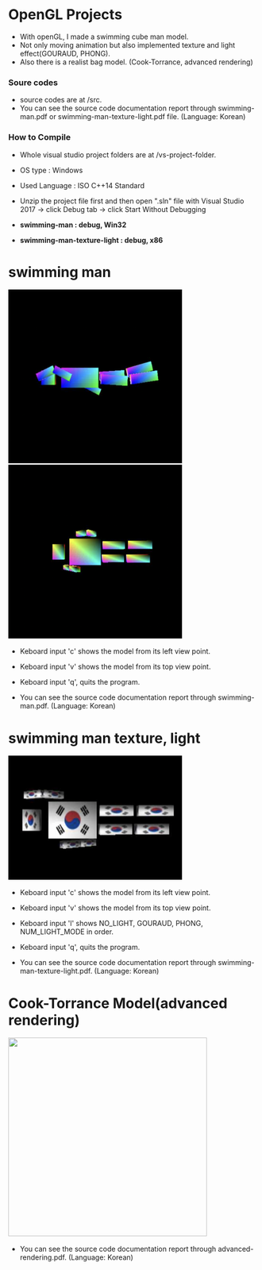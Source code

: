 # OpenGL Projects
* With openGL, I made a swimming cube man model.
* Not only moving animation but also implemented texture and light effect(GOURAUD, PHONG).
* Also there is a realist bag model. (Cook-Torrance, advanced rendering)

### Soure codes
* source codes are at /src.
* You can see the source code documentation report through swimming-man.pdf or swimming-man-texture-light.pdf file. (Language: Korean)

### How to Compile
* Whole visual studio project folders are at /vs-project-folder.

* OS type : Windows
* Used Language : ISO C++14 Standard
* Unzip the project file first and then open ".sln" file with Visual Studio 2017 -> click Debug tab -> click Start Without Debugging
* **swimming-man : debug, Win32**
* **swimming-man-texture-light : debug, x86**

# swimming man
<img src="./readme-images/swimming-man-left.png" width="350px" height="350px"/><img src="./readme-images/swimming-man-top.png" width="350px" height="350px"/>

* Keboard input 'c' shows the model from its left view point.
* Keboard input 'v' shows the model from its top view point.
* Keboard input 'q', quits the program.

* You can see the source code documentation report through swimming-man.pdf. (Language: Korean)

# swimming man texture, light

<img src="./readme-images/swimming-man2-top.png" width="350px" height="250px"/>

* Keboard input 'c' shows the model from its left view point.
* Keboard input 'v' shows the model from its top view point.
* Keboard input 'l' shows NO_LIGHT, GOURAUD, PHONG, NUM_LIGHT_MODE in order.
* Keboard input 'q', quits the program.

* You can see the source code documentation report through swimming-man-texture-light.pdf. (Language: Korean)

# Cook-Torrance Model(advanced rendering)

<img src="https://user-images.githubusercontent.com/76895949/154519399-d38e9ecb-10f0-45fd-ab2b-cd8d90f9525c.png" width="400px" height="400px"/>

* You can see the source code documentation report through advanced-rendering.pdf. (Language: Korean)
